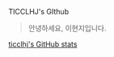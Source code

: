 TICCLHJ's GIthub
>안녕하세요, 이현지입니다.

[ticclhj's GitHub stats](https://github-readme-stats.vercel.app/api?username=ticclhj_private=true)